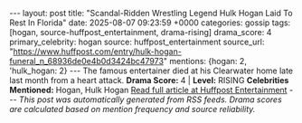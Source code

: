 --- layout: post title: "Scandal-Ridden Wrestling Legend Hulk Hogan Laid To Rest In Florida" date: 2025-08-07 09:23:59 +0000 categories: gossip tags: [hogan, source-huffpost_entertainment, drama-rising] drama_score: 4 primary_celebrity: hogan source: huffpost_entertainment source_url: "https://www.huffpost.com/entry/hulk-hogan-funeral_n_68936de0e4b0d3424bc47973" mentions: {hogan: 2, 'hulk_hogan: 2} --- The famous entertainer died at his Clearwater home late last month from a heart attack. **Drama Score:** 4 | **Level:** RISING **Celebrities Mentioned:** Hogan, Hulk Hogan [Read full article at Huffpost Entertainment](https://www.huffpost.com/entry/hulk-hogan-funeral_n_68936de0e4b0d3424bc47973) --- *This post was automatically generated from RSS feeds. Drama scores are calculated based on mention frequency and source reliability.*